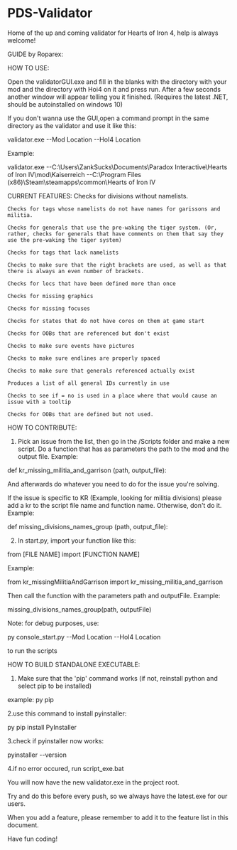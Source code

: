 # PDS-Validator
Home of the up and coming validator for Hearts of Iron 4, help is always welcome!

GUIDE by Roparex:


HOW TO USE:

Open the validatorGUI.exe and fill in the blanks with the directory with your mod and the directory with Hoi4 on it and press run. After a few seconds another window will appear telling you it finished.
(Requires the latest .NET, should be autoinstalled on windows 10)

If you don't wanna use the GUI,open a command prompt in the same directory as the validator and use it like this:

validator.exe --Mod Location --HoI4 Location

Example:

validator.exe --C:\Users\ZankSucks\Documents\Paradox Interactive\Hearts of Iron IV\mod\Kaiserreich --C:\Program Files (x86)\Steam\steamapps\common\Hearts of Iron IV


CURRENT FEATURES:
	Checks for divisions without namelists.
	
	Checks for tags whose namelists do not have names for garissons and militia.

	Checks for generals that use the pre-waking the tiger system. (Or, rather, checks for generals that have comments on them that say they use the pre-waking the tiger system)

	Checks for tags that lack namelists

	Checks to make sure that the right brackets are used, as well as that there is always an even number of brackets.

	Checks for locs that have been defined more than once

	Checks for missing graphics

	Checks for missing focuses

	Checks for states that do not have cores on them at game start

	Checks for OOBs that are referenced but don't exist

	Checks to make sure events have pictures

	Checks to make sure endlines are properly spaced

	Checks to make sure that generals referenced actually exist

	Produces a list of all general IDs currently in use

	Checks to see if = no is used in a place where that would cause an issue with a tooltip

	Checks for OOBs that are defined but not used.


 
HOW TO CONTRIBUTE:

1. Pick an issue from the list, then go in the /Scripts folder and make a new script. Do a function that has as parameters the path to the mod and the output file. 
Example:

def kr_missing_militia_and_garrison (path, output_file):

And afterwards do whatever you need to do for the issue you're solving.

If the issue is specific to KR (Example, looking for militia divisions) please add a kr to the script file name and function name. Otherwise, don't do it. Example:

def missing_divisions_names_group (path, output_file):

2. In start.py, import your function like this:

from [FILE NAME] import [FUNCTION NAME]

Example:

from kr_missingMilitiaAndGarrison import kr_missing_militia_and_garrison

Then call the function with the parameters path and outputFile.
Example:

missing_divisions_names_group(path, outputFile)

Note: for debug purposes, use:

py console_start.py --Mod Location --HoI4 Location 

to run the scripts



HOW TO BUILD STANDALONE EXECUTABLE:

1. Make sure that the 'pip' command works (if not, reinstall python and select pip to be installed)

example: py pip

2.use this command to install pyinstaller:

py pip install PyInstaller

3.check if pyinstaller now works:

pyinstaller --version

4.if no error occured, run script_exe.bat

You will now have the new validator.exe in the project root.

Try and do this before every push, so we always have the latest.exe for our users.

When you add a feature, please remember to add it to the feature list in this document.

Have fun coding!



